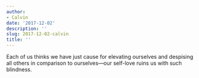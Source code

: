 ```yaml
---
author:
- Calvin
date: '2017-12-02'
description: ''
slug: 2017-12-02-calvin
title: ''
---
```

Each of us thinks we have just cause for elevating ourselves and despising all others in comparison to ourselves—our self-love ruins us with such blindness.



